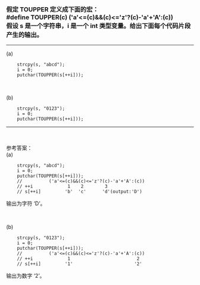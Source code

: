 ### 假定 TOUPPER 定义成下面的宏：<br>#define TOUPPER(c) ('a'<=(c)&&(c)<='z'?(c)-'a'+'A':(c))<br>假设 s 是一个字符串，i 是一个 int 类型变量。给出下面每个代码片段产生的输出。
***
(a)
~~~
    strcpy(s, "abcd");
    i = 0;
    putchar(TOUPPER(s[++i]));
~~~

<br>

(b)
~~~
    strcpy(s, "0123");
    i = 0;
    putchar(TOUPPER(s[++i]));
~~~
***

<br>

参考答案：<br>
(a)
~~~
    strcpy(s, "abcd");
    i = 0;
    putchar(TOUPPER(s[++i]));
    //          ('a'<=(c)&&(c)<='z'?(c)-'a'+'A':(c))
    // ++i             1    2        3
    // s[++i]         'b'  'c'      'd'(output:'D')
~~~
输出为字符 ‘D’。

<br>

(b)
~~~
    strcpy(s, "0123");
    i = 0;
    putchar(TOUPPER(s[++i]));
    //          ('a'<=(c)&&(c)<='z'?(c)-'a'+'A':(c))
    // ++i             1                         2
    // s[++i]         '1'                       '2'
~~~
输出为数字 ‘2’。


